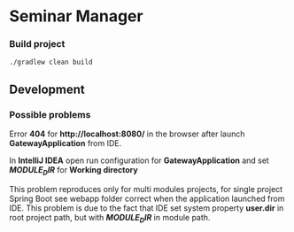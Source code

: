 # Seminar Manager

### Build project
`./gradlew clean build`


## Development
### Possible problems

Error **404** for **http://localhost:8080/** in the browser after launch **GatewayApplication** from IDE.

In **IntelliJ IDEA** open run configuration for **GatewayApplication** and set **$MODULE_DIR$** for **Working directory**

This problem reproduces only for multi modules projects, for single project Spring Boot see webapp folder correct when the application launched from IDE.
This problem is due to the fact that IDE set system property **user.dir** in root project path, but with **$MODULE_DIR$** in module path. 
